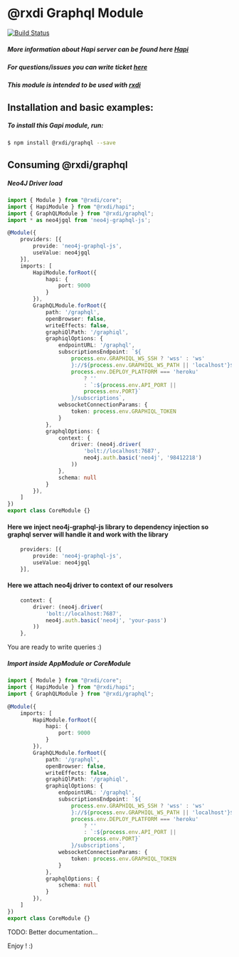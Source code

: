 # @rxdi Graphql Module

[![Build Status](https://travis-ci.org/rxdi/graphql.svg?branch=master)](https://travis-ci.org/rxdi/graphql)

##### More information about Hapi server can be found here [Hapi](https://hapijs.com/)
##### For questions/issues you can write ticket [here](http://gitlab.youvolio.com/rxdi/graphql/issues)
##### This module is intended to be used with [rxdi](https://github.com/rxdi/core)

## Installation and basic examples:
##### To install this Gapi module, run:

```bash
$ npm install @rxdi/graphql --save
```

## Consuming @rxdi/graphql


##### Neo4J Driver load
```typescript
import { Module } from "@rxdi/core";
import { HapiModule } from "@rxdi/hapi";
import { GraphQLModule } from "@rxdi/graphql";
import * as neo4jgql from 'neo4j-graphql-js';

@Module({
    providers: [{
        provide: 'neo4j-graphql-js',
        useValue: neo4jgql
    }],
    imports: [
        HapiModule.forRoot({
            hapi: {
                port: 9000
            }
        }),
        GraphQLModule.forRoot({
            path: '/graphql',
            openBrowser: false,
            writeEffects: false,
            graphiQlPath: '/graphiql',
            graphiqlOptions: {
                endpointURL: '/graphql',
                subscriptionsEndpoint: `${
                    process.env.GRAPHIQL_WS_SSH ? 'wss' : 'ws'
                    }://${process.env.GRAPHIQL_WS_PATH || 'localhost'}${
                    process.env.DEPLOY_PLATFORM === 'heroku'
                        ? ''
                        : `:${process.env.API_PORT ||
                        process.env.PORT}`
                    }/subscriptions`,
                websocketConnectionParams: {
                    token: process.env.GRAPHIQL_TOKEN
                }
            },
            graphqlOptions: {
                context: {
                    driver: (neo4j.driver(
                        'bolt://localhost:7687',
                        neo4j.auth.basic('neo4j', '98412218')
                    ))
                },
                schema: null
            }
        }),
    ]
})
export class CoreModule {}
```

#### Here we inject neo4j-graphql-js library to dependency injection so graphql server will handle it and work with the library

```typescript
    providers: [{
        provide: 'neo4j-graphql-js',
        useValue: neo4jgql
    }],
```

#### Here we attach neo4j driver to context of our resolvers

```typescript
    context: {
        driver: (neo4j.driver(
            'bolt://localhost:7687',
            neo4j.auth.basic('neo4j', 'your-pass')
        ))
    },
```

You are ready to write queries :)

##### Import inside AppModule or CoreModule
```typescript
import { Module } from "@rxdi/core";
import { HapiModule } from "@rxdi/hapi";
import { GraphQLModule } from "@rxdi/graphql";

@Module({
    imports: [
        HapiModule.forRoot({
            hapi: {
                port: 9000
            }
        }),
        GraphQLModule.forRoot({
            path: '/graphql',
            openBrowser: false,
            writeEffects: false,
            graphiQlPath: '/graphiql',
            graphiqlOptions: {
                endpointURL: '/graphql',
                subscriptionsEndpoint: `${
                    process.env.GRAPHIQL_WS_SSH ? 'wss' : 'ws'
                    }://${process.env.GRAPHIQL_WS_PATH || 'localhost'}${
                    process.env.DEPLOY_PLATFORM === 'heroku'
                        ? ''
                        : `:${process.env.API_PORT ||
                        process.env.PORT}`
                    }/subscriptions`,
                websocketConnectionParams: {
                    token: process.env.GRAPHIQL_TOKEN
                }
            },
            graphqlOptions: {
                schema: null
            }
        }),
    ]
})
export class CoreModule {}
```



TODO: Better documentation...

Enjoy ! :)
